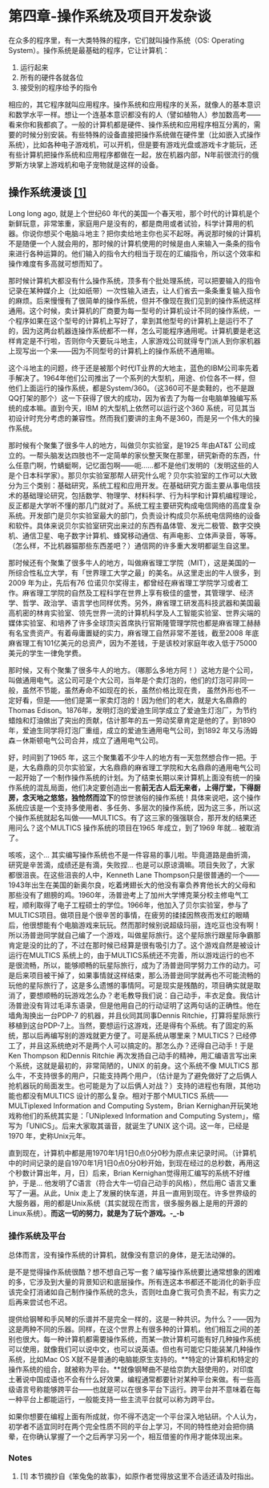 # 第四章-操作系统及项目开发杂谈

在众多的程序里，有一大类特殊的程序，它们就叫操作系统（OS: Operating System）。操作系统是最基础的程序，它让计算机：

1. 运行起来
2. 所有的硬件各就各位
3. 接受别的程序给予的指令

相应的，其它程序就叫应用程序。操作系统和应用程序的关系，就像人的基本意识和数学水平一样。想让一个连基本意识都没有的人（譬如植物人）参加数高考——看来你和我都疯了。一般的计算机都是硬件、操作系统和应用程序相互分离的，需要的时候分别安装。有些特殊的设备直接把操作系统做在硬件里（比如嵌入式操作系统），比如各种电子游戏机，可以开机，但是要有游戏光盘或游戏卡才能玩，还有些计算机把操作系统和应用程序都做在一起，放在机器内部，N年前很流行的俄罗斯方块掌上游戏机和电子宠物就是这样的设备。

## 操作系统漫谈 [[1]](#ref1)

Long long ago, 就是上个世纪60 年代的美国一个春天啦，那个时代的计算机是个新鲜玩意，非常笨重，家庭用户是没有的，都是商用或者试验，科学计算用的机器。你说你想买个电脑斗地主？把你卖给地主你也买不起呀。再说那时候的计算机不是随便一个人就会用的，那时候的计算机使用的时候是由人来输入一条条的指令来进行各种运算的。他们输入的指令大约相当于现在的汇编指令，所以这个效率和操作难度有多高就可想而知了。


那时候计算机大都没有什么操作系统，顶多有个批处理系统，可以把要输入的指令记录在某种媒介上（比如纸带）一次性输入进去，让人们省去一条条重复输入指令的麻烦。后来慢慢有了很简单的操作系统，但并不像现在我们见到的操作系统这样通用。这个时候，卖计算机的厂商要为每一型号的计算机设计不同的操作系统，一个程序如果在这个型号的计算机上写好了，拿到其他型号的计算机上是运行不了的，因为这两台机器连操作系统都不一样，怎么可能程序通用呢。计算机要是老这样肯定是不行啦，否则你今天要玩斗地主，人家游戏公司就得专门派人到你家机器上现写出一个来——因为不同型号的计算机上的操作系统不通用嘛。


这个斗地主的问题，终于还是被那个时代IT业界的大地主，蓝色的IBM公司率先着手解决了。1964年他们公司推出了一个系列的大型机，用途、价位各不一样，但他们上面运行的操作系统，都是System/360。（这360可不是卖鞋的，也不是跟QQ打架的那个）这一下获得了很大的成功，因为省去了为每一台电脑单独编写系统的成本嘛。直到今天，IBM 的大型机上依然可以运行这个360 系统，可见其当初设计时充分考虑的兼容性。然而我们要讲的主角不是360，而是另一个伟大的操作系统。


那时候有个聚集了很多牛人的地方，叫做贝尔实验室，是1925 年由AT&T 公司成立的。一帮头脑发达四肢也不一定简单的家伙整天聚在那里，研究新奇的东西，什么任意门啊，竹蜻蜓啊，记忆面包啊——呃……都不是他们发明的（发明这些的人是个日本科学家）。那贝尔实验室那帮人研究什么呢？贝尔实验室的工作可以大致分为三个类别：基础研究，系统工程和应用开发。在基础研究方面主要从事电信技术的基础理论研究，包括数学、物理学、材料科学、行为科学和计算机编程理论，反正都是大学听不懂的那几门就对了。系统工程主要研究构成电信网络的高度复杂系统。开发部门是贝尔实验室最大的部门，负责设计构成贝尔系统电信网络的设备和软件。具体来说贝尔实验室研究出来过的东西有晶体管、发光二极管、数字交换机、通信卫星、电子数字计算机、蜂窝移动通信、有声电影、立体声录音，等等。（怎么样，不比机器猫那些东西差吧？）通信网的许多重大发明都诞生自这里。

那时候还有个聚集了很多牛人的地方，叫做麻省理工学院（MIT），这是美国的一所综合性私立大学，有「世界理工大学之最」的美名。从这里走出的牛人很多，到2009 年为止，先后有76 位诺贝尔奖得主，都曾经在麻省理工学院学习或者工作。麻省理工学院的自然及工程科学在世界上享有极佳的盛誉，其管理学、经济学、哲学、政治学、语言学也同样优秀。另外，麻省理工研发高科技武器和美国最高机密的林肯实验室、领先世界一流的计算机科学及人工智能实验室、世界尖端的媒体实验室、和培养了许多全球顶尖首席执行官斯隆管理学院也都是麻省理工赫赫有名宝贵资产。有着毋庸置疑的实力，麻省理工自然非常不差钱，截至2008 年底麻省理工有101亿美元的总资产，因为不差钱，于是该校对家庭年收入低于75000美元的学生一律免学费。

那时候，又有个聚集了很多牛人的地方。（哪那么多地方阿！）这地方是个公司，叫做通用电气。这公司可是个大公司，当年是个卖灯泡的，他们的灯泡可非同一般，虽然不节能，虽然寿命不如现在的长，虽然价格比现在贵， 虽然外形也不一定好看，但是——他们是第一家卖灯泡的！因为他们的老大，就是大名鼎鼎的Thomas Edison。1876年，发明灯泡的爱迪生同学成立了爱迪生灯泡厂，为节约蜡烛和灯油做出了突出的贡献，估计那年的五一劳动奖章肯定是他的了。到1890年，爱迪生同学将灯泡厂重组，成立的爱迪生通用电气公司，到1892 年又与汤姆森－休斯顿电气公司合并，成立了通用电气公司。


好，时间到了1965 年，这三个聚集着不少牛人的地方有一天忽然想合作一把。于是，大名鼎鼎的贝尔实验室，大名鼎鼎的麻省理工学院和大名鼎鼎的通用电气公司一起开始了一个制作操作系统的计划。为了结束长期以来计算机上面没有统一的操作系统的混乱局面，他们决定要创造出一套**前无古人后无来者，上得厅堂，下得厨房，念天地之悠悠，独怆然而泣下**的惊世骇俗的操作系统！具体来说吧，这个操作系统应该是一个支持多使用者、多任务、多层次的操作系统，因为这三多，所以这个操作系统就起名叫做——MULTICS。有了这三家的强强联合，那开发的结果还用问么？这个MULTICS 操作系统的项目在1965 年成立，到了1969 年就... 被取消了。

咳咳，这个... 其实编写操作系统也不是一件容易的事儿啦。毕竟道路是曲折滴，研究是辛苦滴，成绩还是有滴，失败捏... 也是可以原谅滴嘛。项目失败了，大家都很沮丧。在这些沮丧的人中，Kenneth Lane Thompson只是很普通的一个——1943年出生在美国的新奥尔良，吃着烤翅长大的他没有辜负养育他长大的父母和那些没有了翅膀的鸡。1960年，汤普逊考上了加州大学博克莱分校主修电气工程，顺利取得了电子工程硕士的学位。1966年，他加入了贝尔实验室，参与了MULTICS项目。做项目是个很辛苦的事情，在疲劳的揉揉因熬夜而发红的眼睛后，他很想能有个电脑游戏来玩玩。然而那时候别说超级玛丽，连吃豆也没有啊！所以汤普逊同学就自己编了一个游戏，叫做星际旅行。这个星际旅行跟星际争霸那肯定是没的比的了，不过在那时候已经算是很有吸引力了。这个游戏自然是被设计运行在MULTICS 系统上的，由于MULTICS系统还不完善，所以游戏运行的也不是很流畅，所以，能够顺畅的玩星际旅行，成为了汤普逊同学努力工作的动力。可是后来项目被干掉了，如果事情就这样结束，那么汤普逊同学就再也不可能流畅的玩他的星际旅行了，这是多么遗憾的事情阿。可是现实是残酷的，项目确实就是取消了，要想顺畅的玩游戏怎么办？老毛教导我们说：自己动手，丰衣足食。我估计汤普逊没有背过毛泽东语录，但是他用自己的行动证明了这两句话的正确性。他在墙角淘换出一台PDP-7 的机器，并且伙同其同事Dennis Ritchie，打算将星际旅行移植到这台PDP-7上。当然，要想运行这游戏，还是得有个系统。有了固定的系统，那以后再编写别的游戏就更方便了。可是系统从哪里来？MULTICS？已经停工了，并且这系统绝对不是两个人可以搞定的。那怎么办？还得自己动手！于是Ken Thompson 和Dennis Ritchie 再次发扬自己动手的精神，用汇编语言写出来个系统，这就是最初的，非常简陋的，UNIX 的前身。这个系统不像 MULTICS 那么牛，不支持很多的用户，只能支持两个用户，（估计是为了避免做好了之后俩人抢机器玩的局面发生。也可能是为了以后俩人对战？）支持的进程也有限，其他功能也都没有MULTICS 设计的那么复杂。相对于那个MULTICS 系统——MULTiplexed Information and Computing System，Brian Kernighan开玩笑地戏称他们的系统其实是：「UNiplexed Information and Computing System」，缩写为「UNICS」。后来大家取其谐音，就诞生了UNIX 这个词。这一年，已经是1970 年，史称Unix元年。

直到现在，计算机中都是用1970年1月1日0点0分0秒为原点来记录时间。（计算机中的时间记录的是自1970年1月1日0点0分0秒开始，到现在经过的总秒数，再用这个秒数计算出年，月，日）后来，Brian Kernighan觉得用汇编写的系统不好维护，于是... 他发明了C语言（符合大牛一切自己动手的风格），然后用C 语言又重写了一遍。从此，Unix 走上了发展的快车道，并且一直用到现在。许多世界级的大服务器，用的都是Unix系统（其实就现在而言，很多服务器上是用的开源的Linux系统）。**而这一切的努力，就是为了玩个游戏。-\_-b**

### 操作系统及平台

总体而言，没有操作系统的计算机，就像没有意识的身体，是无法动弹的。

是不是觉得操作系统很酷？想不想自己写一套？编写操作系统要比通常想象的困难的多，它涉及到大量的背景知识和底层操作。所有连这本书都还不能消化的新手应该完全打消诸如自己制作操作系统的念头，否则吐血身亡我可负责不起，有实力之后再来尝试也不迟。

提供给钢琴和手风琴的乐谱并不是完全一样的，这是一种共识。为什么？——因为这是两种不同的乐器。同样，在这个世界上有很多种的计算机，他们相互之间的差别也很大。每一种计算机都需要操作系统，而某一款计算机可能有好几种操作系统可以使用，就像我们可以说中文，也可以说英语。但也有可能它只能装某几种操作系统，比如Mac OS X就不是普通的电脑能原生支持的。**特定的计算机和特定的操作系统的组合，就被称为平台。**就像钢琴曲不是给京韵大鼓使用的，对印度土著说中国成语也不会有什么好效果，编程通常都要针对某种平台来做。有一些高级语言号称能够跨平台——也就是可以在很多平台下运行。跨平台并不意味着在每一种平台上都能运行，一般能支持一些主流平台就可以称为跨平台。

如果你想要在编程上面有所成就，你不得不选定一个平台深入地钻研。个人认为，初学者不适宜同时在两个完全性质不同的平台上学习，不同的特性绝对会把你搞晕，在你确认掌握了一个之后再学习另一个，相互借鉴的作用才能体现出来。

### Notes

1. <a name="ref1">[1]</a> 本节摘抄自《笨兔兔的故事》，如原作者觉得放这里不合适还请及时指出。

